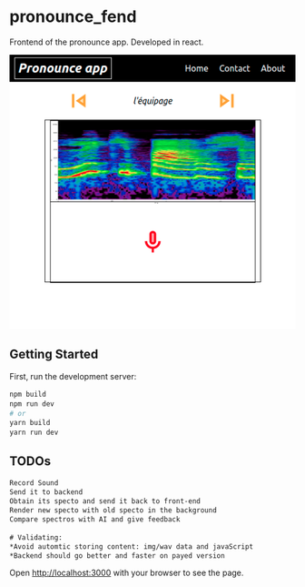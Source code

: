 # pronounce_fend

Frontend of the pronounce app. Developed in react.

![app_img](./img/papp_fend.png)

## Getting Started

First, run the development server:

```bash
npm build
npm run dev
# or
yarn build
yarn run dev
```

## TODOs

```
Record Sound
Send it to backend
Obtain its specto and send it back to front-end
Render new specto with old specto in the background
Compare spectros with AI and give feedback

# Validating:
*Avoid automtic storing content: img/wav data and javaScript
*Backend should go better and faster on payed version
```

Open [http://localhost:3000](http://localhost:3000) with your browser to see the page.

